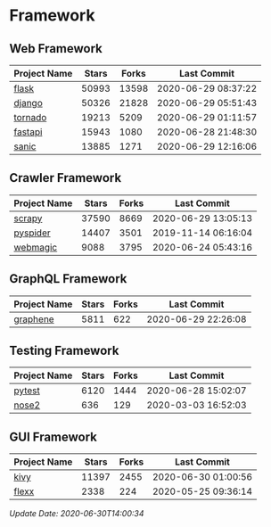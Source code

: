 # Framework

## Web Framework

| Project Name | Stars | Forks | Last Commit |
| ------------ | ----- | ----- | ----------- |
| [flask](https://github.com/pallets/flask) | 50993 | 13598 | 2020-06-29 08:37:22 |
| [django](https://github.com/django/django) | 50326 | 21828 | 2020-06-29 05:51:43 |
| [tornado](https://github.com/tornadoweb/tornado) | 19213 | 5209 | 2020-06-29 01:11:57 |
| [fastapi](https://github.com/tiangolo/fastapi) | 15943 | 1080 | 2020-06-28 21:48:30 |
| [sanic](https://github.com/huge-success/sanic) | 13885 | 1271 | 2020-06-29 12:16:06 |

## Crawler Framework

| Project Name | Stars | Forks | Last Commit |
| ------------ | ----- | ----- | ----------- |
| [scrapy](https://github.com/scrapy/scrapy) | 37590 | 8669 | 2020-06-29 13:05:13 |
| [pyspider](https://github.com/binux/pyspider) | 14407 | 3501 | 2019-11-14 06:16:04 |
| [webmagic](https://github.com/code4craft/webmagic) | 9088 | 3795 | 2020-06-24 05:43:16 |

## GraphQL Framework

| Project Name | Stars | Forks | Last Commit |
| ------------ | ----- | ----- | ----------- |
| [graphene](https://github.com/graphql-python/graphene) | 5811 | 622 | 2020-06-29 22:26:08 |

## Testing Framework

| Project Name | Stars | Forks | Last Commit |
| ------------ | ----- | ----- | ----------- |
| [pytest](https://github.com/pytest-dev/pytest) | 6120 | 1444 | 2020-06-28 15:02:07 |
| [nose2](https://github.com/nose-devs/nose2) | 636 | 129 | 2020-03-03 16:52:03 |

## GUI Framework

| Project Name | Stars | Forks | Last Commit |
| ------------ | ----- | ----- | ----------- |
| [kivy](https://github.com/kivy/kivy) | 11397 | 2455 | 2020-06-30 01:00:56 |
| [flexx](https://github.com/flexxui/flexx) | 2338 | 224 | 2020-05-25 09:36:14 |

*Update Date: 2020-06-30T14:00:34*